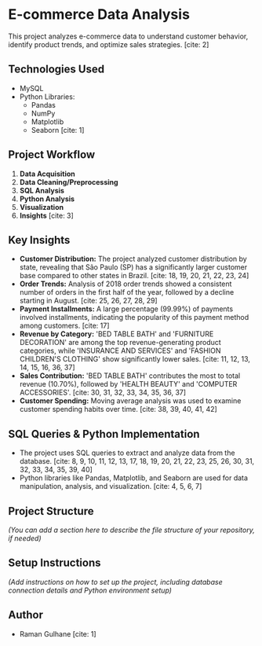 # E-commerce Data Analysis

This project analyzes e-commerce data to understand customer behavior, identify product trends, and optimize sales strategies. [cite: 2]

## Technologies Used

* MySQL
* Python Libraries:
    * Pandas
    * NumPy
    * Matplotlib
    * Seaborn [cite: 1]

## Project Workflow

1.  **Data Acquisition**
2.  **Data Cleaning/Preprocessing**
3.  **SQL Analysis**
4.  **Python Analysis**
5.  **Visualization**
6.  **Insights** [cite: 3]

## Key Insights

* **Customer Distribution:** The project analyzed customer distribution by state, revealing that São Paulo (SP) has a significantly larger customer base compared to other states in Brazil. [cite: 18, 19, 20, 21, 22, 23, 24]
* **Order Trends:** Analysis of 2018 order trends showed a consistent number of orders in the first half of the year, followed by a decline starting in August. [cite: 25, 26, 27, 28, 29]
* **Payment Installments:** A large percentage (99.99%) of payments involved installments, indicating the popularity of this payment method among customers. [cite: 17]
* **Revenue by Category:** 'BED TABLE BATH' and 'FURNITURE DECORATION' are among the top revenue-generating product categories, while 'INSURANCE AND SERVICES' and 'FASHION CHILDREN'S CLOTHING' show significantly lower sales. [cite: 11, 12, 13, 14, 15, 16, 36, 37]
* **Sales Contribution:** 'BED TABLE BATH' contributes the most to total revenue (10.70%), followed by 'HEALTH BEAUTY' and 'COMPUTER ACCESSORIES'. [cite: 30, 31, 32, 33, 34, 35, 36, 37]
* **Customer Spending:** Moving average analysis was used to examine customer spending habits over time. [cite: 38, 39, 40, 41, 42]

## SQL Queries & Python Implementation

* The project uses SQL queries to extract and analyze data from the database. [cite: 8, 9, 10, 11, 12, 13, 17, 18, 19, 20, 21, 22, 23, 25, 26, 30, 31, 32, 33, 34, 35, 39, 40]
* Python libraries like Pandas, Matplotlib, and Seaborn are used for data manipulation, analysis, and visualization. [cite: 4, 5, 6, 7]

## Project Structure

*(You can add a section here to describe the file structure of your repository, if needed)*

## Setup Instructions

*(Add instructions on how to set up the project, including database connection details and Python environment setup)*

## Author

* Raman Gulhane [cite: 1]
